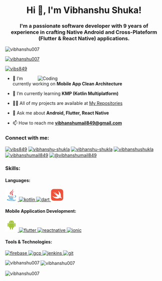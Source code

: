 <!-- [![MasterHead](https://1.bp.blogspot.com/-7A4WynwLsMw/XbBpCXG8fHI/AAAAAAAAMt4/uOa1bpLskYgrwGbllhSu2SDj_Mig8SXJQCLcBGAsYHQ/s1600/2000_600px.gif)](https://github.com/vibhanshu007) -->
<h1 align="center">Hi 👋, I'm Vibhanshu Shuka!</h1>
<h3 align="center">I'm a passionate software developer with 9 years of experience in crafting Native Android and
    Cross-Plateform (Flutter & React Native) applications.</h3>
  
<p align="left"> <img
        src="https://komarev.com/ghpvc/?username=vibhanshu007&label=Profile%20views&color=0e75b6&style=flat"
        alt="vibhanshu007" /> </p>

<p align="left"> <a href="https://github.com/ryo-ma/github-profile-trophy"><img
            src="https://github-profile-trophy.vercel.app/?username=vibhanshu007" alt="vibhanshu007" /></a> </p>

<p align="left"> <a href="https://twitter.com/vibs849" target="blank"><img
            src="https://img.shields.io/twitter/follow/vibs849?logo=twitter&style=for-the-badge" alt="vibs849" /></a>
</p>
<img align="right" alt="Coding" width="400"
    src="https://cdn.dribbble.com/users/1162077/screenshots/3848914/programmer.gif">
    
- 🔭 I’m currently working on **Mobile App Clean Architecture**

- 🌱 I’m currently learning **KMP (Kotlin Multiplatform)**

- 👨‍💻 All of my projects are available at <a href="https://github.com/vibhanshu007?tab=repositories">My Repositories</a>

- 💬 Ask me about **Android, Flutter, React Native**

- 📫 How to reach me **vibhanshumail849@gmail.com**

<h3 align="left">Connect with me:</h3>
<p align="left">
    <a href="https://twitter.com/vibs849" target="blank"><img align="center"
            src="https://raw.githubusercontent.com/rahuldkjain/github-profile-readme-generator/master/src/images/icons/Social/twitter.svg"
            alt="vibs849" height="30" width="40" /></a>
    <a href="https://linkedin.com/in/vibhanshu-shukla" target="blank"><img align="center"
            src="https://raw.githubusercontent.com/rahuldkjain/github-profile-readme-generator/master/src/images/icons/Social/linked-in-alt.svg"
            alt="vibhanshu-shukla" height="30" width="40" /></a>
    <a href="https://stackoverflow.com/users/vibhanshu-shukla" target="blank"><img align="center"
            src="https://raw.githubusercontent.com/rahuldkjain/github-profile-readme-generator/master/src/images/icons/Social/stack-overflow.svg"
            alt="vibhanshu-shukla" height="30" width="40" /></a>
    <a href="https://www.hackerrank.com/vibhanshushukla" target="blank"><img align="center"
            src="https://raw.githubusercontent.com/rahuldkjain/github-profile-readme-generator/master/src/images/icons/Social/hackerrank.svg"
            alt="vibhanshushukla" height="30" width="40" /></a>
    <a href="https://www.leetcode.com/vibhanshumail849" target="blank"><img align="center"
            src="https://raw.githubusercontent.com/rahuldkjain/github-profile-readme-generator/master/src/images/icons/Social/leet-code.svg"
            alt="vibhanshumail849" height="30" width="40" /></a>
    <a href="https://www.hackerearth.com/@vibhanshumail849" target="blank"><img align="center"
            src="https://raw.githubusercontent.com/rahuldkjain/github-profile-readme-generator/master/src/images/icons/Social/hackerearth.svg"
            alt="@vibhanshumail849" height="30" width="40" /></a>
</p>
<h3 align="left">Skills:</h3>
<h4 align="left">Languages:</h4>
<p align="left">
    <a href="https://www.java.com" target="_blank" rel="noreferrer"> <img
            src="https://raw.githubusercontent.com/devicons/devicon/master/icons/java/java-original.svg" alt="java"
            width="40" height="40" /> </a>
    <a href="https://kotlinlang.org" target="_blank" rel="noreferrer"> <img
            src="https://www.vectorlogo.zone/logos/kotlinlang/kotlinlang-icon.svg" alt="kotlin" width="40"
            height="40" /> </a>
    <a href="https://dart.dev" target="_blank" rel="noreferrer"> <img
            src="https://www.vectorlogo.zone/logos/dartlang/dartlang-icon.svg" alt="dart" width="40" height="40" /> </a>
    <a href="https://developer.apple.com/swift/" target="_blank" rel="noreferrer"> <img
            src="https://raw.githubusercontent.com/devicons/devicon/master/icons/swift/swift-original.svg" alt="swift"
            width="40" height="40" /> </a>
</p>
<h4 align="left">Mobile Application Development:</h4>
<p align="left">
    <a href="https://developer.android.com" target="_blank" rel="noreferrer"> <img
            src="https://raw.githubusercontent.com/devicons/devicon/master/icons/android/android-original-wordmark.svg"
            alt="android" width="40" height="40" /> </a>
    <a href="https://flutter.dev" target="_blank" rel="noreferrer"> <img
            src="https://www.vectorlogo.zone/logos/flutterio/flutterio-icon.svg" alt="flutter" width="40" height="40" />
    </a>
    <a href="https://reactnative.dev/" target="_blank" rel="noreferrer"> <img
            src="https://reactnative.dev/img/header_logo.svg" alt="reactnative" width="40" height="40" />
    </a>
    <a href="https://ionicframework.com" target="_blank" rel="noreferrer"> <img
            src="https://upload.wikimedia.org/wikipedia/commons/d/d1/Ionic_Logo.svg" alt="ionic" width="40"
            height="40" /> </a>
</p>
<h4 align="left">Tools & Technologies: </h4>
<p align="left">
    <a href="https://firebase.google.com/" target="_blank" rel="noreferrer"> <img
            src="https://www.vectorlogo.zone/logos/firebase/firebase-icon.svg" alt="firebase" width="40" height="40" />
    </a>
    <a href="https://cloud.google.com" target="_blank" rel="noreferrer"> <img
            src="https://www.vectorlogo.zone/logos/google_cloud/google_cloud-icon.svg" alt="gcp" width="40"
            height="40" /> </a>
    <a href="https://www.jenkins.io" target="_blank" rel="noreferrer"> <img
            src="https://www.vectorlogo.zone/logos/jenkins/jenkins-icon.svg" alt="jenkins" width="40" height="40" />
    </a>
    <a href="https://git-scm.com/" target="_blank" rel="noreferrer"> <img src="https://www.vectorlogo.zone/logos/git-scm/git-scm-icon.svg" alt="git" width="40" height="40"/> </a>
</p>

<p><img align="left"
        src="https://github-readme-stats.vercel.app/api/top-langs?username=vibhanshu007&show_icons=true&locale=en&layout=compact"
        alt="vibhanshu007" /></p>

<p>&nbsp;<img align="center"
        src="https://github-readme-stats.vercel.app/api?username=vibhanshu007&show_icons=true&locale=en"
        alt="vibhanshu007" /></p>

<p><img align="center" src="https://github-readme-streak-stats.herokuapp.com/?user=vibhanshu007&" alt="vibhanshu007" />
</p>
